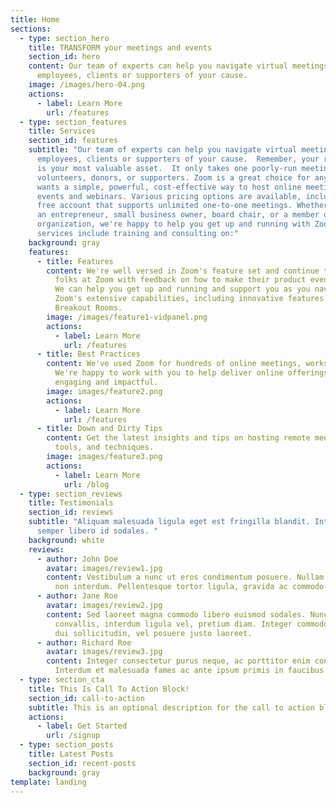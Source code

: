 ```yaml
---
title: Home
sections:
  - type: section_hero
    title: TRANSFORM your meetings and events
    section_id: hero
    content: Our team of experts can help you navigate virtual meetings for your
      employees, clients or supporters of your cause.
    image: /images/hero-04.png
    actions:
      - label: Learn More
        url: /features
  - type: section_features
    title: Services
    section_id: features
    subtitle: "Our team of experts can help you navigate virtual meetings for your
      employees, clients or supporters of your cause.  Remember, your reputation
      is your most valuable asset.  It only takes one poorly-run meeting to lose
      volunteers, donors, or supporters. Zoom is a great choice for anyone who
      wants a simple, powerful, cost-effective way to host online meetings,
      events and webinars. Various pricing options are available, including a
      free account that supports unlimited one-to-one meetings. Whether you're
      an entrepreneur, small business owner, board chair, or a member of a large
      organization, we're happy to help you get up and running with Zoom. Our
      services include training and consulting on:"
    background: gray
    features:
      - title: Features
        content: We're well versed in Zoom's feature set and continue to provide the
          folks at Zoom with feedback on how to make their product even better.
          We can help you get up and running and support you as you navigate
          Zoom's extensive capabilities, including innovative features such as
          Breakout Rooms.
        image: /images/feature1-vidpanel.png
        actions:
          - label: Learn More
            url: /features
      - title: Best Practices
        content: We've used Zoom for hundreds of online meetings, workshops and courses.
          We're happy to work with you to help deliver online offerings that are
          engaging and impactful.
        image: images/feature2.png
        actions:
          - label: Learn More
            url: /features
      - title: Down and Dirty Tips
        content: Get the latest insights and tips on hosting remote meetings with Zoom,
          tools, and techniques.
        image: images/feature3.png
        actions:
          - label: Learn More
            url: /blog
  - type: section_reviews
    title: Testimonials
    section_id: reviews
    subtitle: "Aliquam malesuada ligula eget est fringilla blandit. Integer finibus
      semper libero id sodales. "
    background: white
    reviews:
      - author: John Doe
        avatar: images/review1.jpg
        content: Vestibulum a nunc ut eros condimentum posuere. Nullam dapibus quis nunc
          non interdum. Pellentesque tortor ligula, gravida ac commodo eu.
      - author: Jane Roe
        avatar: images/review2.jpg
        content: Sed laoreet magna commodo libero euismod sodales. Nunc ac libero
          convallis, interdum ligula vel, pretium diam. Integer commodo sem at
          dui sollicitudin, vel posuere justo laoreet.
      - author: Richard Roe
        avatar: images/review3.jpg
        content: Integer consectetur purus neque, ac porttitor enim convallis vitae.
          Interdum et malesuada fames ac ante ipsum primis in faucibus.
  - type: section_cta
    title: This Is Call To Action Block!
    section_id: call-to-action
    subtitle: This is an optional description for the call to action block.
    actions:
      - label: Get Started
        url: /signup
  - type: section_posts
    title: Latest Posts
    section_id: recent-posts
    background: gray
template: landing
---
```

